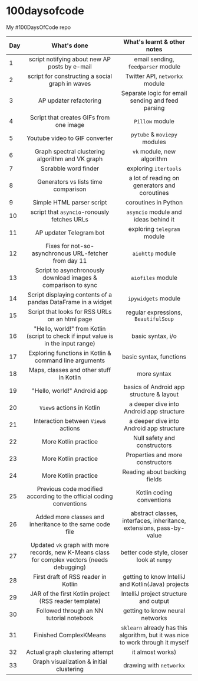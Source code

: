 # 100daysofcode
My #100DaysOfCode repo

| Day | What's done | What's learnt & other notes |
| --- |:-----------:|:-------------:|
| 1   | script notifying about new AP posts by e-mail | email sending, `feedparser` module |
| 2   | script for constructing a social graph in waves | Twitter API, `networkx` module|
| 3   | AP updater refactoring | Separate logic for email sending and feed parsing |
| 4   | Script that creates GIFs from one image | `Pillow` module |
| 5   | Youtube video to GIF converter | `pytube` & `moviepy` modules |
| 6   | Graph spectral clustering algorithm and VK graph | `vk` module, new algorithm |
| 7   | Scrabble word finder | exploring `itertools` |
| 8   | Generators vs lists time comparison | a lot of reading on generators and coroutines |
| 9   | Simple HTML parser script | coroutines in Python |
| 10  | script that `asyncio`-ronously fetches URLs | `asyncio` module and ideas behind it |
| 11  | AP updater Telegram bot | exploring `telegram` module |
| 12  | Fixes for not-so-asynchronous URL-fetcher from day 11 | `aiohttp` module |
| 13  | Script to asynchronously download images & comparison to sync | `aiofiles` module |
| 14  | Script displaying contents of a pandas DataFrame in a widget | `ipywidgets` module |
| 15  | Script that looks for RSS URLs on an html page| regular expressions, `BeautifulSoup`|
| 16  | "Hello, world!" from Kotlin (script to check if input value is in the input range) | basic syntax, i/o |
| 17  | Exploring functions in Kotlin & command line arguments | basic syntax, functions |
| 18  | Maps, classes and other stuff in Kotlin | more syntax |
| 19  | "Hello, world!" Android app | basics of Android app structure & layout |
| 20  | `View`s actions in Kotlin | a deeper dive into Android app structure |
| 21  | Interaction between `View`s actions | a deeper dive into Android app structure |
| 22  | More Kotlin practice | Null safety and constructors |
| 23  | More Kotlin practice | Properties and more constructors |
| 24  | More Kotlin practice | Reading about backing fields |
| 25  | Previous code modified according to the official coding conventions | Kotlin coding conventions |
| 26  | Added more classes and inheritance to the same code file | abstract classes, interfaces, inheritance, extensions, pass-by-value |
| 27  | Updated `vk` graph with more records, new K-Means class for complex vectors (needs debugging) | better code style, closer look at `numpy` |
| 28  | First draft of RSS reader in Kotlin | getting to know IntelliJ and Kotlin(Java) projects |
| 29  | JAR of the first Kotlin project (RSS reader template) | IntelliJ project structure and output |
| 30  | Followed through an NN tutorial notebook | getting to know neural networks |
| 31  | Finished ComplexKMeans | `sklearn` already has this algorithm, but it was nice to work through it myself |
| 32  | Actual graph clustering attempt | it almost works) |
| 33  | Graph visualization & initial clustering | drawing with `networkx` |
